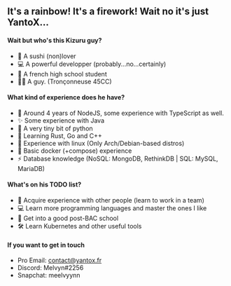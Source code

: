 ## It's a rainbow! It's a firework! Wait no it's just YantoX...

#### Wait but who's this Kizuru guy?

- 🍣 A sushi (non)lover
- 💻 A powerful developper (probably...no...certainly)
- 📘 A french high school student
- 🤵🏻 A guy. (Tronçonneuse 45CC)

#### What kind of experience does he have?

- 🌱 Around 4 years of NodeJS, some experience with TypeScript as well.
- ✨ Some experience with Java
- 🎈 A very tiny bit of python
- 🔨 Learning Rust, Go and C++
- 💾 Experience with linux (Only Arch/Debian-based distros)
- 🐳 Basic docker (+compose) experience
- ⚡ Database knowledge (NoSQL: MongoDB, RethinkDB | SQL: MySQL, MariaDB)

#### What's on his TODO list?

- 👥 Acquire experience with other people (learn to work in a team)
- 💻 Learn more programming languages and master the ones I like
- 💼 Get into a good post-BAC school
- 🛠 Learn Kubernetes and other useful tools

#### If you want to get in touch

- Pro Email: contact@yantox.fr
- Discord:  Melvyn#2256
- Snapchat: meelvyynn
